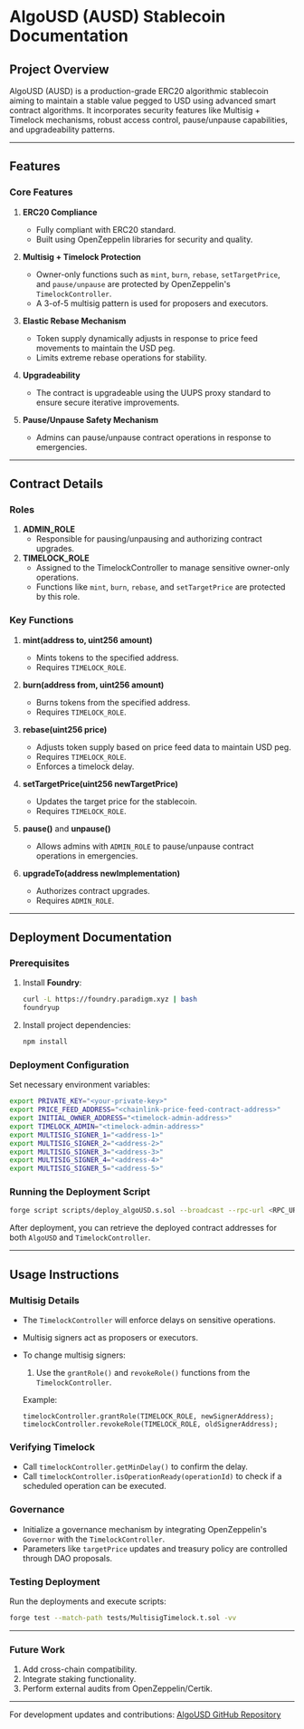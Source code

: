 # AlgoUSD (AUSD) Stablecoin Documentation

## Project Overview
AlgoUSD (AUSD) is a production-grade ERC20 algorithmic stablecoin aiming to maintain a stable value pegged to USD using advanced smart contract algorithms. It incorporates security features like Multisig + Timelock mechanisms, robust access control, pause/unpause capabilities, and upgradeability patterns.

---

## **Features**
### **Core Features**
1. **ERC20 Compliance**
   - Fully compliant with ERC20 standard.
   - Built using OpenZeppelin libraries for security and quality.

2. **Multisig + Timelock Protection**
   - Owner-only functions such as `mint`, `burn`, `rebase`, `setTargetPrice`, and `pause/unpause` are protected by OpenZeppelin's `TimelockController`.
   - A 3-of-5 multisig pattern is used for proposers and executors.

3. **Elastic Rebase Mechanism**
   - Token supply dynamically adjusts in response to price feed movements to maintain the USD peg.
   - Limits extreme rebase operations for stability.

4. **Upgradeability**
   - The contract is upgradeable using the UUPS proxy standard to ensure secure iterative improvements.

5. **Pause/Unpause Safety Mechanism**
   - Admins can pause/unpause contract operations in response to emergencies.

---

## **Contract Details**
### **Roles**
1. **ADMIN_ROLE**
   - Responsible for pausing/unpausing and authorizing contract upgrades.
2. **TIMELOCK_ROLE**
   - Assigned to the TimelockController to manage sensitive owner-only operations.
   - Functions like `mint`, `burn`, `rebase`, and `setTargetPrice` are protected by this role.

### **Key Functions**
1. **mint(address to, uint256 amount)**
   - Mints tokens to the specified address.
   - Requires `TIMELOCK_ROLE`.

2. **burn(address from, uint256 amount)**
   - Burns tokens from the specified address.
   - Requires `TIMELOCK_ROLE`.

3. **rebase(uint256 price)**
   - Adjusts token supply based on price feed data to maintain USD peg.
   - Requires `TIMELOCK_ROLE`.
   - Enforces a timelock delay.

4. **setTargetPrice(uint256 newTargetPrice)**
   - Updates the target price for the stablecoin.
   - Requires `TIMELOCK_ROLE`.

5. **pause()** and **unpause()**
   - Allows admins with `ADMIN_ROLE` to pause/unpause contract operations in emergencies.

6. **upgradeTo(address newImplementation)**
   - Authorizes contract upgrades.
   - Requires `ADMIN_ROLE`.

---

## **Deployment Documentation**
### **Prerequisites**
1. Install **Foundry**:
   ```bash
   curl -L https://foundry.paradigm.xyz | bash
   foundryup
   ```
2. Install project dependencies:
   ```bash
   npm install
   ```

### **Deployment Configuration**
Set necessary environment variables:
```bash
export PRIVATE_KEY="<your-private-key>"
export PRICE_FEED_ADDRESS="<chainlink-price-feed-contract-address>"
export INITIAL_OWNER_ADDRESS="<timelock-admin-address>"
export TIMELOCK_ADMIN="<timelock-admin-address>"
export MULTISIG_SIGNER_1="<address-1>"
export MULTISIG_SIGNER_2="<address-2>"
export MULTISIG_SIGNER_3="<address-3>"
export MULTISIG_SIGNER_4="<address-4>"
export MULTISIG_SIGNER_5="<address-5>"
```

### **Running the Deployment Script**
```bash
forge script scripts/deploy_algoUSD.s.sol --broadcast --rpc-url <RPC_URL>
```
After deployment, you can retrieve the deployed contract addresses for both `AlgoUSD` and `TimelockController`.

---

## **Usage Instructions**
### Multisig Details
- The `TimelockController` will enforce delays on sensitive operations.
- Multisig signers act as proposers or executors.
- To change multisig signers:
  1. Use the `grantRole()` and `revokeRole()` functions from the `TimelockController`.
  
  Example:
  ```
  timelockController.grantRole(TIMELOCK_ROLE, newSignerAddress);
  timelockController.revokeRole(TIMELOCK_ROLE, oldSignerAddress);
  ```

### Verifying Timelock
- Call `timelockController.getMinDelay()` to confirm the delay.
- Call `timelockController.isOperationReady(operationId)` to check if a scheduled operation can be executed.

### Governance
- Initialize a governance mechanism by integrating OpenZeppelin's `Governor` with the `TimelockController`.
- Parameters like `targetPrice` updates and treasury policy are controlled through DAO proposals.

### Testing Deployment
Run the deployments and execute scripts:
```bash
forge test --match-path tests/MultisigTimelock.t.sol -vv
```

---

### **Future Work**
1. Add cross-chain compatibility.
2. Integrate staking functionality.
3. Perform external audits from OpenZeppelin/Certik.

---

For development updates and contributions:
[AlgoUSD GitHub Repository](https://github.com/sanjay-senthilkumar01/AlgoUSD)